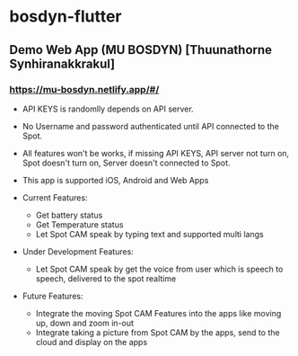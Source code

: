 # bosdyn-flutter

## Demo Web App (MU BOSDYN) [Thuunathorne Synhiranakkrakul]

### https://mu-bosdyn.netlify.app/#/

- API KEYS is randomlly depends on API server.
- No Username and password authenticated until API connected to the Spot.
- All features won't be works, if missing API KEYS, API server not turn on, Spot doesn't turn on, Server doesn't connected to Spot.
- This app is supported iOS, Android and Web Apps

- Current Features:
  - Get battery status
  - Get Temperature status
  - Let Spot CAM speak by typing text and supported multi langs

- Under Development Features:
  - Let Spot CAM speak by get the voice from user which is speech to speech, delivered to the spot realtime 

- Future Features:
  - Integrate the moving Spot CAM Features into the apps like moving up, down and zoom in-out
  - Integrate taking a picture from Spot CAM by the apps, send to the cloud and display on the apps 

